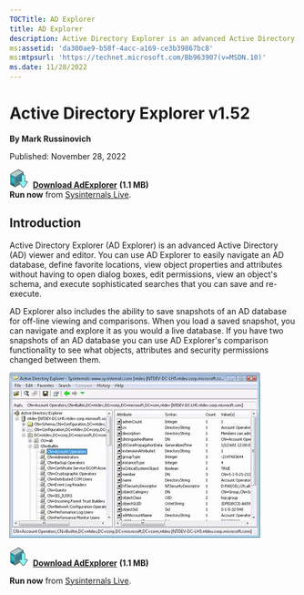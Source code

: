 ```yaml
--- 
TOCTitle: AD Explorer
title: AD Explorer
description: Active Directory Explorer is an advanced Active Directory (AD) viewer and editor.
ms:assetid: 'da300ae9-b58f-4acc-a169-ce3b39867bc8'
ms:mtpsurl: 'https://technet.microsoft.com/Bb963907(v=MSDN.10)'
ms.date: 11/28/2022
---
```


# Active Directory Explorer v1.52

**By Mark Russinovich**

Published: November 28, 2022

[![Download](media/shared/Download_sm.png)](https://download.sysinternals.com/files/AdExplorer.zip)  [**Download AdExplorer**](https://download.sysinternals.com/files/AdExplorer.zip) **(1.1 MB)**  
**Run now** from [Sysinternals Live](https://live.sysinternals.com/ADExplorer.exe).

## Introduction

Active Directory Explorer (AD Explorer) is an advanced Active Directory
(AD) viewer and editor. You can use AD Explorer to easily navigate an AD
database, define favorite locations, view object properties and
attributes without having to open dialog boxes, edit permissions, view
an object's schema, and execute sophisticated searches that you can save
and re-execute.

AD Explorer also includes the ability to save snapshots of an AD
database for off-line viewing and comparisons. When you load a saved
snapshot, you can navigate and explore it as you would a live database.
If you have two snapshots of an AD database you can use AD Explorer's
comparison functionality to see what objects, attributes and security
permissions changed between them.

![AD Explorer screenshot](media/adexplorer/adexplorer.jpg)

[![Download](media/shared/Download_sm.png)](https://download.sysinternals.com/files/AdExplorer.zip)  [**Download AdExplorer**](https://download.sysinternals.com/files/AdExplorer.zip) **(1.1 MB)**

**Run now** from [Sysinternals Live](https://live.sysinternals.com/ADExplorer.exe).
